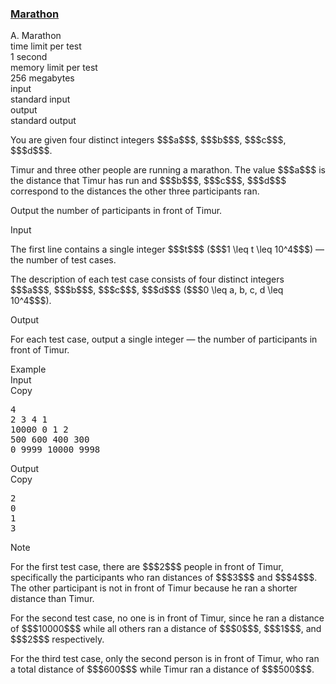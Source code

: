 <h3><a href="https://codeforces.com/contest/1692/problem/A" target="_blank" rel="noopener noreferrer">Marathon</a></h3>

<div class="header"><div class="title">A. Marathon</div><div class="time-limit"><div class="property-title">time limit per test</div>1 second</div><div class="memory-limit"><div class="property-title">memory limit per test</div>256 megabytes</div><div class="input-file input-standard"><div class="property-title">input</div>standard input</div><div class="output-file output-standard"><div class="property-title">output</div>standard output</div></div><div><p>You are given four <span class="tex-font-style-bf">distinct</span> integers $$$a$$$, $$$b$$$, $$$c$$$, $$$d$$$. </p><p>Timur and three other people are running a marathon. The value $$$a$$$ is the distance that Timur has run and $$$b$$$, $$$c$$$, $$$d$$$ correspond to the distances the other three participants ran. </p><p>Output the number of participants in front of Timur.</p></div><div class="input-specification"><div class="section-title">Input</div><p>The first line contains a single integer $$$t$$$ ($$$1 \leq t \leq 10^4$$$) — the number of test cases.</p><p>The description of each test case consists of four <span class="tex-font-style-bf">distinct</span> integers $$$a$$$, $$$b$$$, $$$c$$$, $$$d$$$ ($$$0 \leq a, b, c, d \leq 10^4$$$).</p></div><div class="output-specification"><div class="section-title">Output</div><p>For each test case, output a single integer — the number of participants in front of Timur.</p></div><div class="sample-tests"><div class="section-title">Example</div><div class="sample-test"><div class="input"><div class="title">Input<div title="Copy" data-clipboard-target="#id002103203725344951" id="id00047763740313239045" class="input-output-copier">Copy</div></div><pre id="id002103203725344951"><div class="test-example-line test-example-line-even test-example-line-0">4</div><div class="test-example-line test-example-line-odd test-example-line-1">2 3 4 1</div><div class="test-example-line test-example-line-even test-example-line-2">10000 0 1 2</div><div class="test-example-line test-example-line-odd test-example-line-3">500 600 400 300</div><div class="test-example-line test-example-line-even test-example-line-4">0 9999 10000 9998</div></pre></div><div class="output"><div class="title">Output<div title="Copy" data-clipboard-target="#id007703471169095037" id="id0019737744123357126" class="input-output-copier">Copy</div></div><pre id="id007703471169095037">2
0
1
3
</pre></div></div></div><div class="note"><div class="section-title">Note</div><p>For the first test case, there are $$$2$$$ people in front of Timur, specifically the participants who ran distances of $$$3$$$ and $$$4$$$. The other participant is not in front of Timur because he ran a shorter distance than Timur.</p><p>For the second test case, no one is in front of Timur, since he ran a distance of $$$10000$$$ while all others ran a distance of $$$0$$$, $$$1$$$, and $$$2$$$ respectively.</p><p>For the third test case, only the second person is in front of Timur, who ran a total distance of $$$600$$$ while Timur ran a distance of $$$500$$$.</p></div>